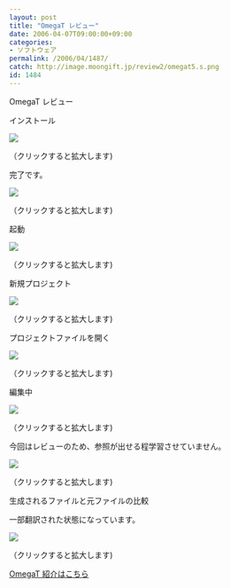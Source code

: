 ```yaml
---
layout: post
title: "OmegaT レビュー"
date: 2006-04-07T09:00:00+09:00
categories:
- ソフトウェア
permalink: /2006/04/1487/
catch: http://image.moongift.jp/review2/omegat5.s.png
id: 1484
---
```

OmegaT レビュー  
<!--more-->

インストール

  

[![](http://image.moongift.jp/review2/omegat1.s.png)](http://image.moongift.jp/review2/omegat1.png)  
  
（クリックすると拡大します)

  

完了です。

  

[![](http://image.moongift.jp/review2/omegat2.s.png)](http://image.moongift.jp/review2/omegat2.png)  
  
（クリックすると拡大します)

  

起動

  

[![](http://image.moongift.jp/review2/omegat3.s.png)](http://image.moongift.jp/review2/omegat3.png)  
  
（クリックすると拡大します)

  

新規プロジェクト

  

[![](http://image.moongift.jp/review2/omegat4.s.png)](http://image.moongift.jp/review2/omegat4.png)  
  
（クリックすると拡大します)

  

プロジェクトファイルを開く

  

[![](http://image.moongift.jp/review2/omegat5.s.png)](http://image.moongift.jp/review2/omegat5.png)  
  
（クリックすると拡大します)

  

編集中

  

[![](http://image.moongift.jp/review2/omegat6.s.png)](http://image.moongift.jp/review2/omegat6.png)  
  
（クリックすると拡大します)

  

今回はレビューのため、参照が出せる程学習させていません。

  

[![](http://image.moongift.jp/review2/omegat7.s.png)](http://image.moongift.jp/review2/omegat7.png)  
  
（クリックすると拡大します)

  

生成されるファイルと元ファイルの比較

  

一部翻訳された状態になっています。

  

[![](http://image.moongift.jp/review2/omegat8.s.png)](http://image.moongift.jp/review2/omegat8.png)  
  
（クリックすると拡大します)

  

[OmegaT 紹介はこちら](http://oss.moongift.jp/intro/i-1437.html)

